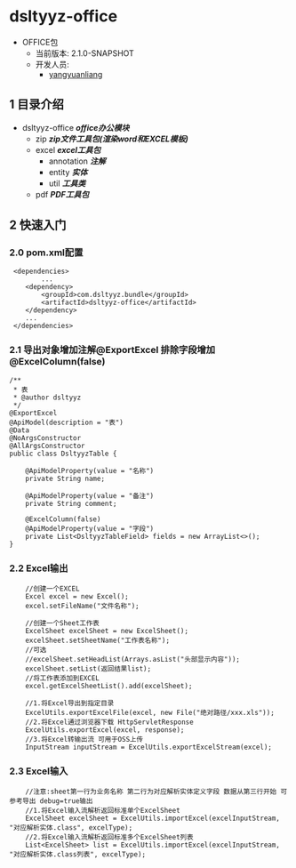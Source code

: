 # dsltyyz-office
- OFFICE包
  - 当前版本: 2.1.0-SNAPSHOT
  - 开发人员:
    - [yangyuanliang](mailto:yangyuanliang@dsltyyz.com) 
## 1 目录介绍
- dsltyyz-office ___office办公模块___
  - zip ___zip文件工具包(渲染word和EXCEL模板)___
  - excel ___excel工具包___
    - annotation ___注解___
    - entity ___实体___
    - util ___工具类___
  - pdf ___PDF工具包___
## 2 快速入门
### 2.0 pom.xml配置
~~~
 <dependencies>
        ...
    <dependency>
        <groupId>com.dsltyyz.bundle</groupId>
        <artifactId>dsltyyz-office</artifactId>
    </dependency>
    ...
 </dependencies>
~~~
### 2.1 导出对象增加注解@ExportExcel 排除字段增加@ExcelColumn(false)
~~~
/**
 * 表
 * @author dsltyyz
 */
@ExportExcel
@ApiModel(description = "表")
@Data
@NoArgsConstructor
@AllArgsConstructor
public class DsltyyzTable {

    @ApiModelProperty(value = "名称")
    private String name;

    @ApiModelProperty(value = "备注")
    private String comment;

    @ExcelColumn(false)
    @ApiModelProperty(value = "字段")
    private List<DsltyyzTableField> fields = new ArrayList<>();
}
~~~
### 2.2 Excel输出
~~~
    //创建一个EXCEL
    Excel excel = new Excel();
    excel.setFileName("文件名称");

    //创建一个Sheet工作表
    ExcelSheet excelSheet = new ExcelSheet();
    excelSheet.setSheetName("工作表名称");
    //可选
    //excelSheet.setHeadList(Arrays.asList("头部显示内容"));
    excelSheet.setList(返回结果list);
    //将工作表添加到EXCEL
    excel.getExcelSheetList().add(excelSheet);
    
    //1.将Excel导出到指定目录
    ExcelUtils.exportExcelFile(excel, new File("绝对路径/xxx.xls"));
    //2.将Excel通过浏览器下载 HttpServletResponse
    ExcelUtils.exportExcel(excel, response);
    //3.将Excel转输出流 可用于OSS上传
    InputStream inputStream = ExcelUtils.exportExcelStream(excel);
~~~
### 2.3 Excel输入
~~~
    //注意:sheet第一行为业务名称 第二行为对应解析实体定义字段 数据从第三行开始 可参考导出 debug=true输出
    //1.将Excel输入流解析返回标准单个ExcelSheet
    ExcelSheet excelSheet = ExcelUtils.importExcel(excelInputStream, "对应解析实体.class", excelType);
    //2.将Excel输入流解析返回标准多个ExcelSheet列表
    List<ExcelSheet> list = ExcelUtils.importExcel(excelInputStream, "对应解析实体.class列表", excelType);
~~~